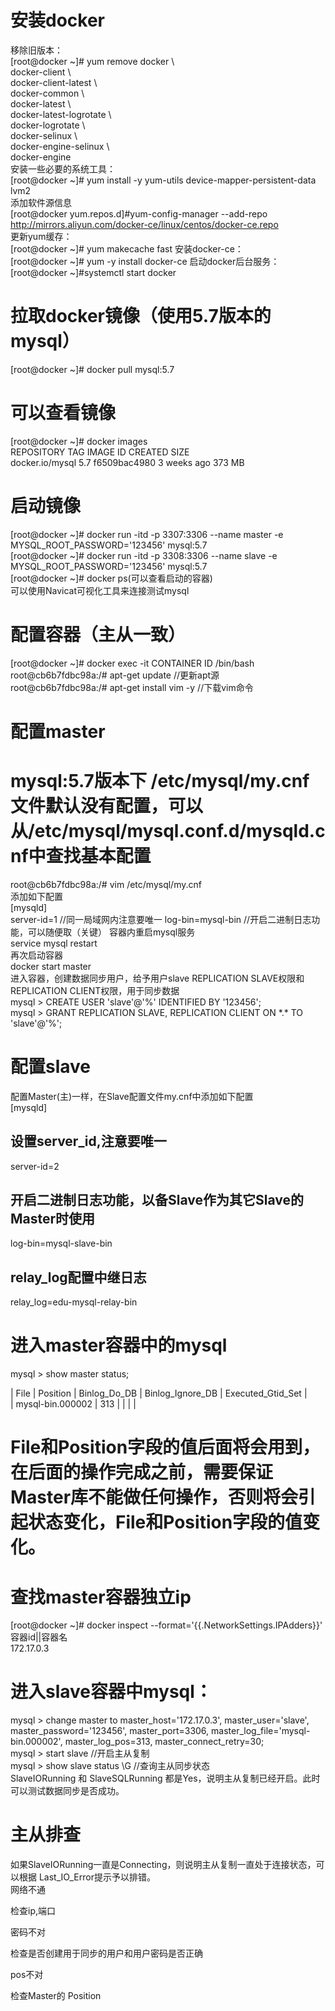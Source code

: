 # 安装docker
移除旧版本：    
[root@docker ~]# yum remove docker \  
           docker-client \  
           docker-client-latest \  
           docker-common \  
           docker-latest \  
           docker-latest-logrotate \  
           docker-logrotate \  
           docker-selinux \  
           docker-engine-selinux \  
           docker-engine  
安装一些必要的系统工具：  
[root@docker ~]# yum install -y yum-utils device-mapper-persistent-data lvm2  
添加软件源信息  
[root@docker yum.repos.d]#yum-config-manager --add-repo http://mirrors.aliyun.com/docker-ce/linux/centos/docker-ce.repo  
更新yum缓存：  
[root@docker ~]# yum makecache fast
安装docker-ce：    
[root@docker ~]# yum -y install docker-ce
启动docker后台服务：  
[root@docker ~]#systemctl start docker
# 拉取docker镜像（使用5.7版本的mysql）  
[root@docker ~]# docker pull mysql:5.7  
# 可以查看镜像
[root@docker ~]# docker images  
REPOSITORY          TAG                 IMAGE ID            CREATED             SIZE  
docker.io/mysql     5.7                 f6509bac4980        3 weeks ago         373 MB  
# 启动镜像  
[root@docker ~]# docker run -itd -p 3307:3306 --name master -e MYSQL_ROOT_PASSWORD='123456' mysql:5.7  
[root@docker ~]# docker run -itd -p 3308:3306 --name slave -e MYSQL_ROOT_PASSWORD='123456' mysql:5.7  
[root@docker ~]# docker ps(可以查看启动的容器)  
可以使用Navicat可视化工具来连接测试mysql  
# 配置容器（主从一致）  
[root@docker ~]# docker exec -it CONTAINER ID /bin/bash  
root@cb6b7fdbc98a:/# apt-get update   //更新apt源  
root@cb6b7fdbc98a:/# apt-get install vim -y   //下载vim命令  
# 配置master
# mysql:5.7版本下 /etc/mysql/my.cnf文件默认没有配置，可以从/etc/mysql/mysql.conf.d/mysqld.cnf中查找基本配置  
root@cb6b7fdbc98a:/# vim /etc/mysql/my.cnf  
添加如下配置  
[mysqld]  
server-id=1    //同一局域网内注意要唯一 
log-bin=mysql-bin //开启二进制日志功能，可以随便取（关键） 
容器内重启mysql服务  
service mysql restart  
再次启动容器  
docker start master  
进入容器，创建数据同步用户，给予用户slave REPLICATION SLAVE权限和REPLICATION CLIENT权限，用于同步数据  
mysql > CREATE USER 'slave'@'%' IDENTIFIED BY '123456';  
mysql > GRANT REPLICATION SLAVE, REPLICATION CLIENT ON \*.\* TO 'slave'@'%';  
# 配置slave  
配置Master(主)一样，在Slave配置文件my.cnf中添加如下配置  
[mysqld]  
## 设置server_id,注意要唯一  
server-id=2  
## 开启二进制日志功能，以备Slave作为其它Slave的Master时使用  
log-bin=mysql-slave-bin     
## relay_log配置中继日志    
relay_log=edu-mysql-relay-bin     
# 进入master容器中的mysql    
mysql > show master status;  
  
| File             | Position | Binlog_Do_DB | Binlog_Ignore_DB | Executed_Gtid_Set |    
| mysql-bin.000002 |      313 |              |                  |                   |    
 
# File和Position字段的值后面将会用到，在后面的操作完成之前，需要保证Master库不能做任何操作，否则将会引起状态变化，File和Position字段的值变化。  
# 查找master容器独立ip  
[root@docker ~]# docker inspect --format='{{.NetworkSettings.IPAdders}}'  容器id||容器名  
172.17.0.3  
# 进入slave容器中mysql：  
mysql > change master to master_host='172.17.0.3', master_user='slave', master_password='123456', master_port=3306, master_log_file='mysql-bin.000002', master_log_pos=313, master_connect_retry=30;  
mysql > start slave  //开启主从复制  
mysql > show slave status \G //查询主从同步状态  
SlaveIORunning 和 SlaveSQLRunning 都是Yes，说明主从复制已经开启。此时可以测试数据同步是否成功。  

# 主从排查  
如果SlaveIORunning一直是Connecting，则说明主从复制一直处于连接状态，可以根据 Last_IO_Error提示予以排错。  
网络不通  

检查ip,端口  

密码不对  

检查是否创建用于同步的用户和用户密码是否正确  

pos不对  

检查Master的 Position  



































